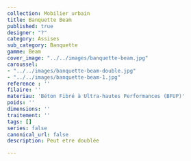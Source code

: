 ```yaml
---
collection: Mobilier urbain
title: Banquette Beam
published: true
designer: "?"
category: Assises
sub_category: Banquette
gamme: Beam
cover_image: "../../images/banquette-beam.jpg"
caroussel:
- "../../images/banquette-beam-double.jpg"
- "../../images/banquette-beam-1.jpg"
reference : ''
filaire: ''
materiau: 'Béton Fibré à Ultra-hautes Performances (BFUP)'
poids: ''
dimensions: ''
traitement: ''
tags: []
series: false
canonical_url: false
description: Peut etre doublée

---
```

